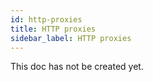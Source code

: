 ```yaml
---
id: http-proxies
title: HTTP proxies
sidebar_label: HTTP proxies
---
```


This doc has not be created yet.
